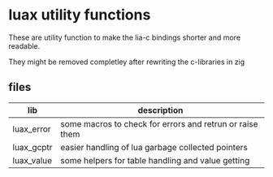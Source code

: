 # luax utility functions
These are utility function to make the lia-c bindings shorter and more readable.

They might be removed completley after rewriting the c-libraries in zig

## files
| lib        | description                                              |
| ---------- | -------------------------------------------------------- |
| luax_error | some macros to check for errors and retrun or raise them |
| luax_gcptr | easier handling of lua garbage collected pointers        |
| luax_value | some helpers for table handling and value getting        |
